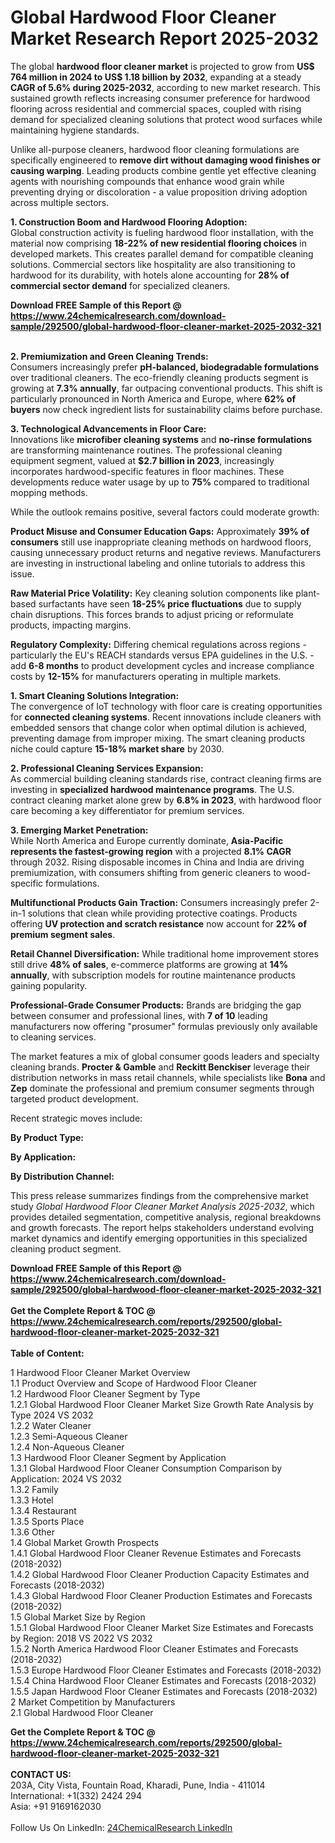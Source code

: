 <h1>Global Hardwood Floor Cleaner Market Research Report 2025-2032</h1><p>The global <strong>hardwood floor cleaner market</strong> is projected to grow from <strong>US$ 764 million in 2024 to US$ 1.18 billion by 2032</strong>, expanding at a steady <strong>CAGR of 5.6% during 2025-2032</strong>, according to new market research. This sustained growth reflects increasing consumer preference for hardwood flooring across residential and commercial spaces, coupled with rising demand for specialized cleaning solutions that protect wood surfaces while maintaining hygiene standards.</p><p>Unlike all-purpose cleaners, hardwood floor cleaning formulations are specifically engineered to <strong>remove dirt without damaging wood finishes or causing warping</strong>. Leading products combine gentle yet effective cleaning agents with nourishing compounds that enhance wood grain while preventing drying or discoloration - a value proposition driving adoption across multiple sectors.</p><p><strong>1. Construction Boom and Hardwood Flooring Adoption:</strong><br>
Global construction activity is fueling hardwood floor installation, with the material now comprising <strong>18-22% of new residential flooring choices</strong> in developed markets. This creates parallel demand for compatible cleaning solutions. Commercial sectors like hospitality are also transitioning to hardwood for its durability, with hotels alone accounting for <strong>28% of commercial sector demand</strong> for specialized cleaners.</p><div><b>Download FREE Sample of this Report @ 
            <a href="https://www.24chemicalresearch.com/download-sample/292500/global-hardwood-floor-cleaner-market-2025-2032-321">
            https://www.24chemicalresearch.com/download-sample/292500/global-hardwood-floor-cleaner-market-2025-2032-321</a></b></div><br><p><strong>2. Premiumization and Green Cleaning Trends:</strong><br>
Consumers increasingly prefer <strong>pH-balanced, biodegradable formulations</strong> over traditional cleaners. The eco-friendly cleaning products segment is growing at <strong>7.3% annually</strong>, far outpacing conventional products. This shift is particularly pronounced in North America and Europe, where <strong>62% of buyers</strong> now check ingredient lists for sustainability claims before purchase.</p><p><strong>3. Technological Advancements in Floor Care:</strong><br>
Innovations like <strong>microfiber cleaning systems</strong> and <strong>no-rinse formulations</strong> are transforming maintenance routines. The professional cleaning equipment segment, valued at <strong>$2.7 billion in 2023</strong>, increasingly incorporates hardwood-specific features in floor machines. These developments reduce water usage by up to <strong>75%</strong> compared to traditional mopping methods.</p><p>While the outlook remains positive, several factors could moderate growth:</p><p><strong>Product Misuse and Consumer Education Gaps:</strong> Approximately <strong>39% of consumers</strong> still use inappropriate cleaning methods on hardwood floors, causing unnecessary product returns and negative reviews. Manufacturers are investing in instructional labeling and online tutorials to address this issue.</p><p><strong>Raw Material Price Volatility:</strong> Key cleaning solution components like plant-based surfactants have seen <strong>18-25% price fluctuations</strong> due to supply chain disruptions. This forces brands to adjust pricing or reformulate products, impacting margins.</p><p><strong>Regulatory Complexity:</strong> Differing chemical regulations across regions - particularly the EU's REACH standards versus EPA guidelines in the U.S. - add <strong>6-8 months</strong> to product development cycles and increase compliance costs by <strong>12-15%</strong> for manufacturers operating in multiple markets.</p><p><strong>1. Smart Cleaning Solutions Integration:</strong><br>
The convergence of IoT technology with floor care is creating opportunities for <strong>connected cleaning systems</strong>. Recent innovations include cleaners with embedded sensors that change color when optimal dilution is achieved, preventing damage from improper mixing. The smart cleaning products niche could capture <strong>15-18% market share</strong> by 2030.</p><p><strong>2. Professional Cleaning Services Expansion:</strong><br>
As commercial building cleaning standards rise, contract cleaning firms are investing in <strong>specialized hardwood maintenance programs</strong>. The U.S. contract cleaning market alone grew by <strong>6.8% in 2023</strong>, with hardwood floor care becoming a key differentiator for premium services.</p><p><strong>3. Emerging Market Penetration:</strong><br>
While North America and Europe currently dominate, <strong>Asia-Pacific represents the fastest-growing region</strong> with a projected <strong>8.1% CAGR</strong> through 2032. Rising disposable incomes in China and India are driving premiumization, with consumers shifting from generic cleaners to wood-specific formulations.</p><p><strong>Multifunctional Products Gain Traction:</strong> Consumers increasingly prefer 2-in-1 solutions that clean while providing protective coatings. Products offering <strong>UV protection and scratch resistance</strong> now account for <strong>22% of premium segment sales</strong>.</p><p><strong>Retail Channel Diversification:</strong> While traditional home improvement stores still drive <strong>48% of sales</strong>, e-commerce platforms are growing at <strong>14% annually</strong>, with subscription models for routine maintenance products gaining popularity.</p><p><strong>Professional-Grade Consumer Products:</strong> Brands are bridging the gap between consumer and professional lines, with <strong>7 of 10</strong> leading manufacturers now offering "prosumer" formulas previously only available to cleaning services.</p><p>The market features a mix of global consumer goods leaders and specialty cleaning brands. <strong>Procter &amp; Gamble</strong> and <strong>Reckitt Benckiser</strong> leverage their distribution networks in mass retail channels, while specialists like <strong>Bona</strong> and <strong>Zep</strong> dominate the professional and premium consumer segments through targeted product development.</p><p>Recent strategic moves include:</p><p><strong>By Product Type:</strong></p><p><strong>By Application:</strong></p><p><strong>By Distribution Channel:</strong></p><p>This press release summarizes findings from the comprehensive market study <em>Global Hardwood Floor Cleaner Market Analysis 2025-2032</em>, which provides detailed segmentation, competitive analysis, regional breakdowns and growth forecasts. The report helps stakeholders understand evolving market dynamics and identify emerging opportunities in this specialized cleaning product segment.</p><div><b>Download FREE Sample of this Report @ 
            <a href="https://www.24chemicalresearch.com/download-sample/292500/global-hardwood-floor-cleaner-market-2025-2032-321">
            https://www.24chemicalresearch.com/download-sample/292500/global-hardwood-floor-cleaner-market-2025-2032-321</a></b></div><br><div><b>Get the Complete Report & TOC @ 
            <a href="https://www.24chemicalresearch.com/reports/292500/global-hardwood-floor-cleaner-market-2025-2032-321">
            https://www.24chemicalresearch.com/reports/292500/global-hardwood-floor-cleaner-market-2025-2032-321</a></b></div><br>
            <b>Table of Content:</b><p>1 Hardwood Floor Cleaner Market Overview<br />
    1.1 Product Overview and Scope of Hardwood Floor Cleaner<br />
    1.2 Hardwood Floor Cleaner Segment by Type<br />
        1.2.1 Global Hardwood Floor Cleaner Market Size Growth Rate Analysis by Type 2024 VS 2032<br />
        1.2.2 Water Cleaner<br />
        1.2.3 Semi-Aqueous Cleaner<br />
        1.2.4 Non-Aqueous Cleaner<br />
    1.3 Hardwood Floor Cleaner Segment by Application<br />
        1.3.1 Global Hardwood Floor Cleaner Consumption Comparison by Application: 2024 VS 2032<br />
        1.3.2 Family<br />
        1.3.3 Hotel<br />
        1.3.4 Restaurant<br />
        1.3.5 Sports Place<br />
        1.3.6 Other<br />
    1.4 Global Market Growth Prospects<br />
        1.4.1 Global Hardwood Floor Cleaner Revenue Estimates and Forecasts (2018-2032)<br />
        1.4.2 Global Hardwood Floor Cleaner Production Capacity Estimates and Forecasts (2018-2032)<br />
        1.4.3 Global Hardwood Floor Cleaner Production Estimates and Forecasts (2018-2032)<br />
    1.5 Global Market Size by Region<br />
        1.5.1 Global Hardwood Floor Cleaner Market Size Estimates and Forecasts by Region: 2018 VS 2022 VS 2032<br />
        1.5.2 North America Hardwood Floor Cleaner Estimates and Forecasts (2018-2032)<br />
        1.5.3 Europe Hardwood Floor Cleaner Estimates and Forecasts (2018-2032)<br />
        1.5.4 China Hardwood Floor Cleaner Estimates and Forecasts (2018-2032)<br />
        1.5.5 Japan Hardwood Floor Cleaner Estimates and Forecasts (2018-2032)<br />
2 Market Competition by Manufacturers<br />
    2.1 Global Hardwood Floor Cleaner </p><div><b>Get the Complete Report & TOC @ 
            <a href="https://www.24chemicalresearch.com/reports/292500/global-hardwood-floor-cleaner-market-2025-2032-321">
            https://www.24chemicalresearch.com/reports/292500/global-hardwood-floor-cleaner-market-2025-2032-321</a></b></div><br><b>CONTACT US:</b><br>
            203A, City Vista, Fountain Road, Kharadi, Pune, India - 411014<br>
            International: +1(332) 2424 294<br>
            Asia: +91 9169162030 <br><br>
            Follow Us On LinkedIn: <a href="https://www.linkedin.com/company/24chemicalresearch/">24ChemicalResearch LinkedIn</a>